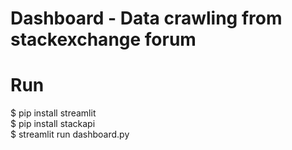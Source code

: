 # Dashboard - Data crawling from stackexchange forum
# Run
$ pip install streamlit <br />
$ pip install stackapi <br />
$ streamlit run dashboard.py <br />
